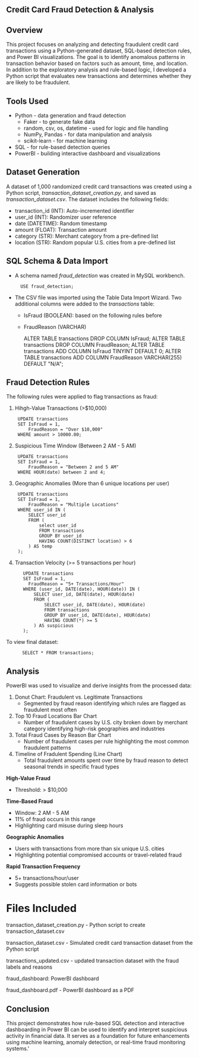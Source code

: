 ## Credit Card Fraud Detection & Analysis ##

## Overview ##
This project focuses on analyzing and detecting fraudulent credit card transactions using a Python-generated dataset, SQL-based detection rules, and Power BI visualizations. The goal is to identify anomalous patterns in transaction behavior based on factors such as amount, time, and location. In addition to the exploratory analysis and rule-based logic, I developed a Python script that evaluates new transactions and determines whether they are likely to be fraudulent.

## Tools Used ##
- Python - data generation and fraud detection
    - Faker - to generate fake data
    - random, csv, os, datetime - used for logic and file handling
    - NumPy, Pandas - for data manipulation and analysis
    - scikit-learn - for machine learning
- SQL - for rule-based detection queries
- PowerBI - building interactive dashboard and visualizations

## Dataset Generation ##
A dataset of 1,000 randomized credit card transactions was created using a Python script, *transaction_dataset_creation.py*, and saved as *transaction_dataset.csv*. The dataset includes the following fields:
- transaction_id (INT): Auto-incremented identifier
- user_id (INT): Randomizer user reference
- date (DATETIME): Random timestamp
- amount (FLOAT): Transaction amount
- category (STR): Merchant category from a pre-defined list
- location (STR): Random popular U.S. cities from a pre-defined list

## SQL Schema & Data Import ##
- A schema named *fraud_detection* was created in MySQL workbench.
  
        USE fraud_detection;
  
- The CSV file was imported using the Table Data Import Wizard.
Two additional columns were added to the *transactions* table:
    -  IsFraud (BOOLEAN): based on the following rules before
    - FraudReason (VARCHAR)

        ALTER TABLE transactions DROP COLUMN IsFraud;
        ALTER TABLE transactions DROP COLUMN FraudReason;
        ALTER TABLE transactions
        ADD COLUMN IsFraud TINYINT DEFAULT 0;
        ALTER TABLE transactions
        ADD COLUMN FraudReason VARCHAR(255) DEFAULT "N/A";

## Fraud Detection Rules ##
The following rules were applied to flag transactions as fraud:

1. Hihgh-Value Transactions (>$10,000)

        UPDATE transactions
        SET IsFraud = 1,
        	FraudReason = "Over $10,000"
        WHERE amount > 10000.00;

3. Suspicious Time Window (Between 2 AM - 5 AM)
   
        UPDATE transactions
        SET IsFraud = 1,
        	FraudReason = "Between 2 and 5 AM"
        WHERE HOUR(date) between 2 and 4;

5. Geographic Anomalies (More than 6 unique locations per user)
   
        UPDATE transactions
        SET IsFraud = 1,
        	FraudReason = "Multiple Locations"
        WHERE user_id IN (
        	SELECT user_id
            FROM (
        		select user_id
                FROM transactions
                GROUP BY user_id
                HAVING COUNT(DISTINCT location) > 6
        	) AS temp
        );

7. Transaction Velocity (>= 5 transactions per hour)
   
          UPDATE transactions
          SET IsFraud = 1,
          	FraudReason = "5+ Transactions/Hour"
          WHERE (user_id, DATE(date), HOUR(date)) IN (
              SELECT user_id, DATE(date), HOUR(date)
              FROM (
                  SELECT user_id, DATE(date), HOUR(date)
                  FROM transactions
                  GROUP BY user_id, DATE(date), HOUR(date)
                  HAVING COUNT(*) >= 5
              ) AS suspicious
          );

To view final dataset:

          SELECT * FROM transactions;

## Analysis ##
PowerBI was used to visualize and derive insights from the processed data:
1. Donut Chart: Fraudulent vs. Legitimate Transactions
     - Segmented by fraud reason identifying which rules are flagged as fraudulent most often
3.  Top 10 Fraud Locations Bar Chart
     - Number of fraudulent cases by U.S. city broken down by merchant category identifying high-risk geographies and industries
4. Total Fraud Cases by Reason Bar Chart
     - Number of fraudulent cases per rule highlighting the most common fraudulent patterns  
5. Timeline of Fradulent Spending (Line Chart)
     - Total fraudulent amounts spent over time by fraud reason to detect seasonal trends in specific fraud types

**High-Value Fraud**
- Threshold: > $10,000

**Time-Based Fraud**
- Window: 2 AM - 5 AM
- 11% of fraud occurs in this range
- Highlighting card misuse during sleep hours

**Geographic Anomalies**
- Users with transactions from more than six unique U.S. cities
- Highlighting potential compromised accounts or travel-related fraud

**Rapid Transaction Frequency**
- 5+ transactions/hour/user
- Suggests possible stolen card information or bots

# Files Included ##
transaction_dataset_creation.py - Python script to create transaction_dataset.csv

transaction_dataset.csv - Simulated credit card transaction dataset from the Python script

transactions_updated.csv - updated transaction dataset with the fraud labels and reasons

fraud_dashboard: PowerBI dashboard

fraud_dashboard.pdf - PowerBI dashboard as a PDF

## Conclusion ##
This project demonstrates how rule-based SQL detection and interactive dashboarding in Power BI can be used to identify and interpret suspicious activity in financial data. It serves as a foundation for future enhancements using machine learning, anomaly detection, or real-time fraud monitoring systems.'
